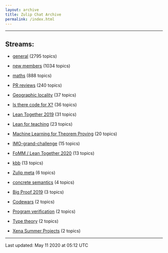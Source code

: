 ```yaml
---
layout: archive
title: Zulip Chat Archive
permalink: /index.html
---
```


---

## Streams:

* [general](stream/113488-general/index.html) (2795 topics)

* [new members](stream/113489-new-members/index.html) (1034 topics)

* [maths](stream/116395-maths/index.html) (888 topics)

* [PR reviews](stream/144837-PR-reviews/index.html) (240 topics)

* [Geographic locality](stream/224796-Geographic-locality/index.html) (37 topics)

* [Is there code for X?](stream/217875-Is-there-code-for-X%3F/index.html) (36 topics)

* [Lean Together 2019](stream/179818-Lean-Together-2019/index.html) (31 topics)

* [Lean for teaching](stream/187764-Lean-for-teaching/index.html) (23 topics)

* [Machine Learning for Theorem Proving](stream/219941-Machine-Learning-for-Theorem-Proving/index.html) (20 topics)

* [IMO-grand-challenge](stream/208328-IMO-grand-challenge/index.html) (15 topics)

* [FoMM / Lean Together 2020](stream/218272-FoMM-/-Lean-Together-2020/index.html) (13 topics)

* [kbb](stream/141825-kbb/index.html) (13 topics)

* [Zulip meta](stream/236604-Zulip-meta/index.html) (6 topics)

* [concrete semantics](stream/187724-concrete-semantics/index.html) (4 topics)

* [Big Proof 2019](stream/198800-Big-Proof-2019/index.html) (3 topics)

* [Codewars](stream/238266-Codewars/index.html) (2 topics)

* [Program verification](stream/236449-Program-verification/index.html) (2 topics)

* [Type theory](stream/236446-Type-theory/index.html) (2 topics)

* [Xena Summer Projects](stream/237759-Xena-Summer-Projects/index.html) (2 topics)

<hr><p>Last updated: May 11 2020 at 05:12 UTC</p>